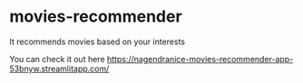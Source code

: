 # movies-recommender
It recommends movies based on your interests

You can check it out here https://nagendranice-movies-recommender-app-53bnyw.streamlitapp.com/
